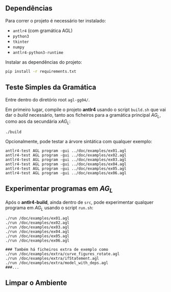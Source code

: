 ## Dependências

Para correr o projeto é necessário ter instalado:
 - `antlr4` (com gramática AGL)
 - `python3`
 - `tkinter`
 - `numpy`
 - `antlr4-python3-runtime`

Instalar as dependências do projeto:

```bash
pip install -r requirements.txt  
```

## Teste Simples da Gramática
Entre dentro do diretório root `agl-gg04/`. 

Em primeiro lugar, compile o projeto **antlr4** usando o script `build.sh` que vai dar o *build* necessário, tanto aos ficheiros para a gramática principal $AG_L$, como aos da secundária $xAG_L$:
```
./build
```
Opcionalmente, pode testar a árvore sintática com qualquer exemplo:
```
antlr4-test AGL program -gui ../doc/examples/ex01.agl        
antlr4-test AGL program -gui ../doc/examples/ex02.agl        
antlr4-test AGL program -gui ../doc/examples/ex03.agl        
antlr4-test AGL program -gui ../doc/examples/ex04.agl        
antlr4-test AGL program -gui ../doc/examples/ex05.agl        
antlr4-test AGL program -gui ../doc/examples/ex06.agl        
```

## Experimentar programas em $AG_L$
Após o **antlr4-build**, ainda dentro de `src`, pode experimentar qualquer programa em $AG_L$ usando o script `run.sh`:
```
./run /doc/examples/ex01.agl                                
./run /doc/examples/ex02.agl                                
./run /doc/examples/ex03.agl                                
./run /doc/examples/ex04.agl                                
./run /doc/examples/ex05.agl                                
./run /doc/examples/ex06.agl

### Também há ficheiros extra de exemplo como 
./run /doc/examples/extra/curve_figures_rotate.agl
./run /doc/examples/extra/ifStatement.agl  
./run /doc/examples/extra/model_with_deps.agl
###...
```

## Limpar o Ambiente
